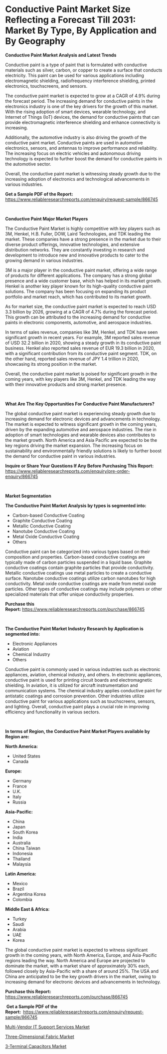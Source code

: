 <p><h1>Conductive Paint Market Size Reflecting a Forecast Till 2031: Market By Type, By Application and By Geography</h1></p><p><strong>Conductive Paint Market Analysis and Latest Trends</strong></p>
<p><p>Conductive paint is a type of paint that is formulated with conductive materials such as silver, carbon, or copper to create a surface that conducts electricity. This paint can be used for various applications including electromagnetic shielding, radiofrequency interference shielding, printed electronics, touchscreens, and sensors.</p><p>The conductive paint market is expected to grow at a CAGR of 4.9% during the forecast period. The increasing demand for conductive paints in the electronics industry is one of the key drivers for the growth of this market. With the rising adoption of smart devices, wearable technology, and Internet of Things (IoT) devices, the demand for conductive paints that can provide electromagnetic interference shielding and enhance connectivity is increasing.</p><p>Additionally, the automotive industry is also driving the growth of the conductive paint market. Conductive paints are used in automotive electronics, sensors, and antennas to improve performance and reliability. The increasing focus on electric vehicles and autonomous driving technology is expected to further boost the demand for conductive paints in the automotive sector.</p><p>Overall, the conductive paint market is witnessing steady growth due to the increasing adoption of electronics and technological advancements in various industries.</p></p>
<p><strong>Get a Sample PDF of the Report:&nbsp;</strong> <a href="https://www.reliableresearchreports.com/enquiry/request-sample/866745">https://www.reliableresearchreports.com/enquiry/request-sample/866745</a></p>
<p>&nbsp;</p>
<p><strong>Conductive Paint Major Market Players</strong></p>
<p><p>The Conductive Paint Market is highly competitive with key players such as 3M, Henkel, H.B. Fuller, DOW, Laird Technologies, and TDK leading the market. These companies have a strong presence in the market due to their diverse product offerings, innovative technologies, and extensive distribution networks. They are constantly investing in research and development to introduce new and innovative products to cater to the growing demand in various industries.</p><p>3M is a major player in the conductive paint market, offering a wide range of products for different applications. The company has a strong global presence and a wide customer base, which has helped in its market growth. Henkel is another key player known for its high-quality conductive paint solutions. The company has been focusing on expanding its product portfolio and market reach, which has contributed to its market growth.</p><p>As for market size, the conductive paint market is expected to reach USD 3.3 billion by 2026, growing at a CAGR of 4.7% during the forecast period. This growth can be attributed to the increasing demand for conductive paints in electronic components, automotive, and aerospace industries.</p><p>In terms of sales revenue, companies like 3M, Henkel, and TDK have seen significant growth in recent years. For example, 3M reported sales revenue of USD 32.2 billion in 2020, showing a steady growth in its conductive paint business. Henkel also reported sales revenue of EUR 19.3 billion in 2020, with a significant contribution from its conductive paint segment. TDK, on the other hand, reported sales revenue of JPY 1.4 trillion in 2020, showcasing its strong position in the market.</p><p>Overall, the conductive paint market is poised for significant growth in the coming years, with key players like 3M, Henkel, and TDK leading the way with their innovative products and strong market presence.</p></p>
<p>&nbsp;</p>
<p><strong>What Are The Key Opportunities For Conductive Paint Manufacturers?</strong></p>
<p><p>The global conductive paint market is experiencing steady growth due to increasing demand for electronic devices and advancements in technology. The market is expected to witness significant growth in the coming years, driven by the expanding automotive and aerospace industries. The rise in adoption of smart technologies and wearable devices also contributes to the market growth. North America and Asia Pacific are expected to be the key regions driving the market expansion. The increasing focus on sustainability and environmentally friendly solutions is likely to further boost the demand for conductive paint in various industries.</p></p>
<p><strong>Inquire or Share Your Questions If Any Before Purchasing This Report:</strong> <a href="https://www.reliableresearchreports.com/enquiry/pre-order-enquiry/866745">https://www.reliableresearchreports.com/enquiry/pre-order-enquiry/866745</a></p>
<p>&nbsp;</p>
<p><strong>Market Segmentation</strong></p>
<p><strong>The Conductive Paint Market Analysis by types is segmented into:</strong></p>
<p><ul><li>Carbon-based Conductive Coating</li><li>Graphite Conductive Coating</li><li>Metallic Conductive Coating</li><li>Nanotube Conductive Coating</li><li>Metal Oxide Conductive Coating</li><li>Others</li></ul></p>
<p><p>Conductive paint can be categorized into various types based on their composition and properties. Carbon-based conductive coatings are typically made of carbon particles suspended in a liquid base. Graphite conductive coatings contain graphite particles that provide conductivity. Metallic conductive coatings use metal particles to create a conductive surface. Nanotube conductive coatings utilize carbon nanotubes for high conductivity. Metal oxide conductive coatings are made from metal oxide particles. Other types of conductive coatings may include polymers or other specialized materials that offer unique conductivity properties.</p></p>
<p><strong>Purchase this Report:&nbsp;</strong><a href="https://www.reliableresearchreports.com/purchase/866745">https://www.reliableresearchreports.com/purchase/866745</a></p>
<p>&nbsp;</p>
<p><strong>The Conductive Paint Market Industry Research by Application is segmented into:</strong></p>
<p><ul><li>Electronic Appliances</li><li>Aviation</li><li>Chemical Industry</li><li>Others</li></ul></p>
<p><p>Conductive paint is commonly used in various industries such as electronic appliances, aviation, chemical industry, and others. In electronic appliances, conductive paint is used for printing circuit boards and electromagnetic shielding. In aviation, it is utilized for aircraft instrumentation and communication systems. The chemical industry applies conductive paint for antistatic coatings and corrosion prevention. Other industries utilize conductive paint for various applications such as touchscreens, sensors, and lighting. Overall, conductive paint plays a crucial role in improving efficiency and functionality in various sectors.</p></p>
<p>&nbsp;</p>
<p><strong>In terms of Region, the Conductive Paint Market Players available by Region are:</strong></p>
<p>
    <p> <strong> North America: </strong>
        <ul>
            <li>United States</li>
            <li>Canada</li>
        </ul>
        </p> 
    <p> <strong> Europe: </strong>
        <ul>
            <li>Germany</li>
            <li>France</li>
            <li>U.K.</li>
            <li>Italy</li>
            <li>Russia</li>
        </ul>
        </p> 
    <p> <strong> Asia-Pacific: </strong>
        <ul>
            <li>China</li>
            <li>Japan</li>
            <li>South Korea</li>
            <li>India</li>
            <li>Australia</li>
            <li>China Taiwan</li>
            <li>Indonesia</li>
            <li>Thailand</li>
            <li>Malaysia</li>
        </ul>
        </p> 
    <p> <strong> Latin America: </strong>
        <ul>
            <li>Mexico</li>
            <li>Brazil</li>
            <li>Argentina Korea</li>
            <li>Colombia</li>
        </ul>
        </p> 
    <p> <strong> Middle East & Africa: </strong>
        <ul>
            <li>Turkey</li>
            <li>Saudi</li>
            <li>Arabia</li>
            <li>UAE</li>
            <li>Korea</li>
        </ul>
    </p>
    </p>
<p><p>The global conductive paint market is expected to witness significant growth in the coming years, with North America, Europe, and Asia-Pacific regions leading the way. North America and Europe are projected to dominate the market, with a market share of approximately 30% each, followed closely by Asia-Pacific with a share of around 25%. The USA and China are anticipated to be the key growth drivers in the market, owing to increasing demand for electronic devices and advancements in technology.</p></p>
<p><strong>Purchase this Report: </strong><a href="https://www.reliableresearchreports.com/purchase/866745">https://www.reliableresearchreports.com/purchase/866745</a></p>
<p>&nbsp;<strong>Get a Sample PDF of the Report:&nbsp;&nbsp;</strong><a href="https://www.reliableresearchreports.com/enquiry/request-sample/866745">https://www.reliableresearchreports.com/enquiry/request-sample/866745</a></p>
<p><strong></strong></p>
<p><p><a href="https://view.publitas.com/reportprime-1/multi-vendor-it-support-services-market-size-evaluating-its-market-trends-growth-and-projections-2024-2031/">Multi-Vendor IT Support Services Market</a></p><p><a href="https://view.publitas.com/reportprime-1/three-dimensional-fabric-market-provides-a-comprehensive-analysis-including-a-macro-overview-of-the-market-as-well-as-micro-details-such-as-market-size-and-competitive-landscape/">Three-Dimensional Fabric Market</a></p><p><a href="https://view.publitas.com/reportprime-1/3-terminal-capacitors-market-with-the-goal-of-estimating-the-market-size-and-future-growth-potential-of-various-market-segments-based-on-component-applications-end-user-and-region/">3-Terminal Capacitors Market</a></p></p>
